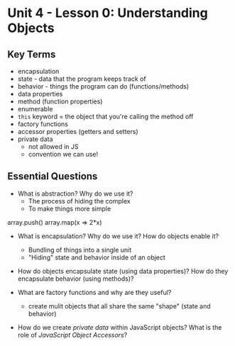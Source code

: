 # Unit 4 - Lesson 0: Understanding Objects

## Key Terms
* encapsulation
* state - data that the program keeps track of
* behavior - things the program can do (functions/methods)
* data properties
* method (function properties)
* enumerable
* `this` keyword = the object that you're calling the method off
* factory functions
* accessor properties (getters and setters)
* private data
    * not allowed in JS 
    * convention we can use!

## Essential Questions
* What is abstraction? Why do we use it?
    * The process of hiding the complex
    * To make things more simple

array.push()
array.map(x => 2*x)

* What is encapsulation? Why do we use it? How do objects enable it?
    * Bundling of things into a single unit
    * "Hiding" state and behavior inside of an object 

* How do objects encapsulate state (using data properties)? How do they encapsulate behavior (using methods)?

* What are factory functions and why are they useful?
    * create mulit objects that all share the same "shape" (state and behavior) 

* How do we create _private data_ within JavaScript objects? What is the role of _JavaScript Object Accessors_?
